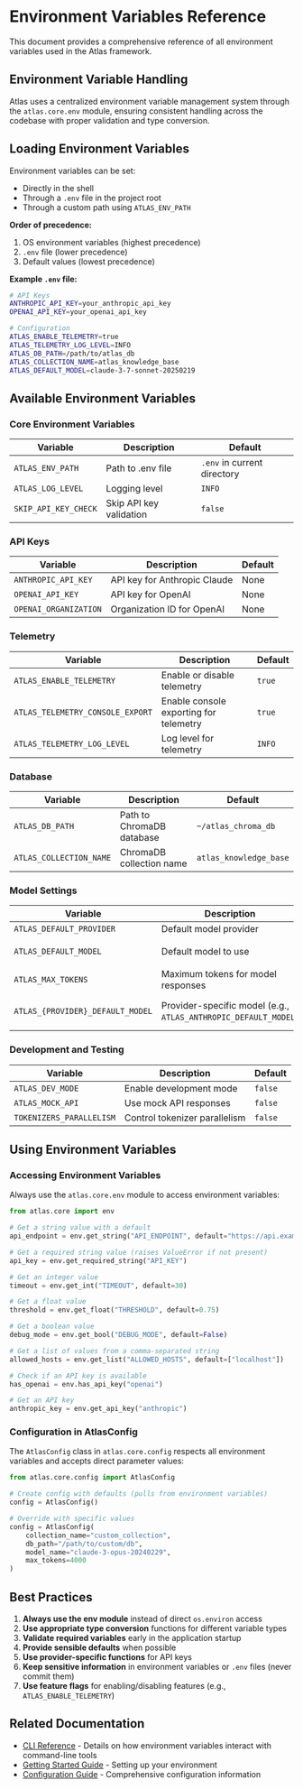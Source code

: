 # Environment Variables Reference

This document provides a comprehensive reference of all environment variables used in the Atlas framework.

## Environment Variable Handling

Atlas uses a centralized environment variable management system through the `atlas.core.env` module, ensuring consistent handling across the codebase with proper validation and type conversion.

## Loading Environment Variables

Environment variables can be set:
- Directly in the shell
- Through a `.env` file in the project root
- Through a custom path using `ATLAS_ENV_PATH`

**Order of precedence:**
1. OS environment variables (highest precedence)
2. `.env` file (lower precedence)
3. Default values (lowest precedence)

**Example `.env` file:**
```bash
# API Keys
ANTHROPIC_API_KEY=your_anthropic_api_key
OPENAI_API_KEY=your_openai_api_key

# Configuration
ATLAS_ENABLE_TELEMETRY=true
ATLAS_TELEMETRY_LOG_LEVEL=INFO
ATLAS_DB_PATH=/path/to/atlas_db
ATLAS_COLLECTION_NAME=atlas_knowledge_base
ATLAS_DEFAULT_MODEL=claude-3-7-sonnet-20250219
```

## Available Environment Variables

### Core Environment Variables

| Variable | Description | Default |
|----------|-------------|---------|
| `ATLAS_ENV_PATH` | Path to .env file | `.env` in current directory |
| `ATLAS_LOG_LEVEL` | Logging level | `INFO` |
| `SKIP_API_KEY_CHECK` | Skip API key validation | `false` |

### API Keys

| Variable | Description | Default |
|----------|-------------|---------|
| `ANTHROPIC_API_KEY` | API key for Anthropic Claude | None |
| `OPENAI_API_KEY` | API key for OpenAI | None |
| `OPENAI_ORGANIZATION` | Organization ID for OpenAI | None |

### Telemetry

| Variable | Description | Default |
|----------|-------------|---------|
| `ATLAS_ENABLE_TELEMETRY` | Enable or disable telemetry | `true` |
| `ATLAS_TELEMETRY_CONSOLE_EXPORT` | Enable console exporting for telemetry | `true` |
| `ATLAS_TELEMETRY_LOG_LEVEL` | Log level for telemetry | `INFO` |

### Database

| Variable | Description | Default |
|----------|-------------|---------|
| `ATLAS_DB_PATH` | Path to ChromaDB database | `~/atlas_chroma_db` |
| `ATLAS_COLLECTION_NAME` | ChromaDB collection name | `atlas_knowledge_base` |

### Model Settings

| Variable | Description | Default |
|----------|-------------|---------|
| `ATLAS_DEFAULT_PROVIDER` | Default model provider | `anthropic` |
| `ATLAS_DEFAULT_MODEL` | Default model to use | `claude-3-7-sonnet-20250219` |
| `ATLAS_MAX_TOKENS` | Maximum tokens for model responses | `2000` |
| `ATLAS_{PROVIDER}_DEFAULT_MODEL` | Provider-specific model (e.g., `ATLAS_ANTHROPIC_DEFAULT_MODEL`) | Provider-specific default |

### Development and Testing

| Variable | Description | Default |
|----------|-------------|---------|
| `ATLAS_DEV_MODE` | Enable development mode | `false` |
| `ATLAS_MOCK_API` | Use mock API responses | `false` |
| `TOKENIZERS_PARALLELISM` | Control tokenizer parallelism | `false` |

## Using Environment Variables

### Accessing Environment Variables

Always use the `atlas.core.env` module to access environment variables:

```python
from atlas.core import env

# Get a string value with a default
api_endpoint = env.get_string("API_ENDPOINT", default="https://api.example.com")

# Get a required string value (raises ValueError if not present)
api_key = env.get_required_string("API_KEY")

# Get an integer value
timeout = env.get_int("TIMEOUT", default=30)

# Get a float value
threshold = env.get_float("THRESHOLD", default=0.75)

# Get a boolean value
debug_mode = env.get_bool("DEBUG_MODE", default=False)

# Get a list of values from a comma-separated string
allowed_hosts = env.get_list("ALLOWED_HOSTS", default=["localhost"])

# Check if an API key is available
has_openai = env.has_api_key("openai")

# Get an API key
anthropic_key = env.get_api_key("anthropic")
```

### Configuration in AtlasConfig

The `AtlasConfig` class in `atlas.core.config` respects all environment variables and accepts direct parameter values:

```python
from atlas.core.config import AtlasConfig

# Create config with defaults (pulls from environment variables)
config = AtlasConfig()

# Override with specific values
config = AtlasConfig(
    collection_name="custom_collection",
    db_path="/path/to/custom/db",
    model_name="claude-3-opus-20240229",
    max_tokens=4000
)
```

## Best Practices

1. **Always use the env module** instead of direct `os.environ` access
2. **Use appropriate type conversion** functions for different variable types
3. **Validate required variables** early in the application startup
4. **Provide sensible defaults** when possible
5. **Use provider-specific functions** for API keys
6. **Keep sensitive information** in environment variables or `.env` files (never commit them)
7. **Use feature flags** for enabling/disabling features (e.g., `ATLAS_ENABLE_TELEMETRY`)

## Related Documentation

- [CLI Reference](./cli.md) - Details on how environment variables interact with command-line tools
- [Getting Started Guide](../guides/getting_started.md) - Setting up your environment
- [Configuration Guide](../guides/configuration.md) - Comprehensive configuration information